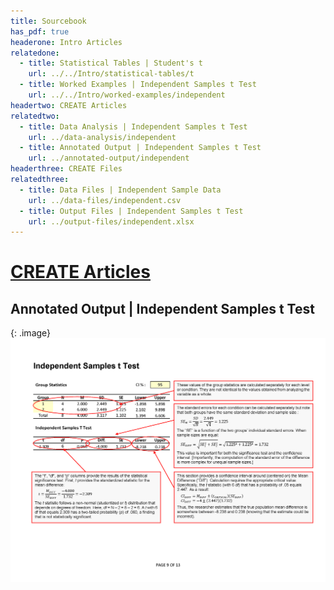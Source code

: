 ```yaml
---
title: Sourcebook
has_pdf: true
headerone: Intro Articles
relatedone:
  - title: Statistical Tables | Student's t
    url: ../../Intro/statistical-tables/t
  - title: Worked Examples | Independent Samples t Test
    url: ../../Intro/worked-examples/independent
headertwo: CREATE Articles
relatedtwo:
  - title: Data Analysis | Independent Samples t Test
    url: ../data-analysis/independent
  - title: Annotated Output | Independent Samples t Test
    url: ../annotated-output/independent
headerthree: CREATE Files
relatedthree:
  - title: Data Files | Independent Sample Data
    url: ../data-files/independent.csv
  - title: Output Files | Independent Samples t Test
    url: ../output-files/independent.xlsx
---
```


# [CREATE Articles](../index.md)

## Annotated Output | Independent Samples t Test

{: .image}
![Annotated output for independent samples t test](independent.png)

